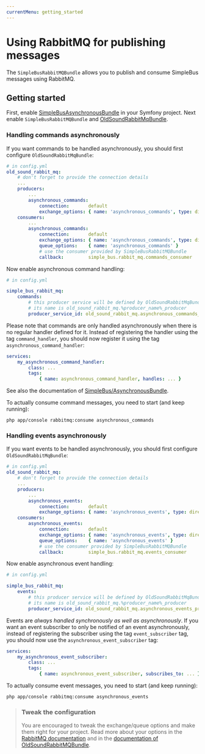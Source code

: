 ```yaml
---
currentMenu: getting_started
---
```


# Using RabbitMQ for publishing messages

The `SimpleBusRabbitMQBundle` allows you to publish and consume SimpleBus messages using RabbitMQ.

## Getting started

First, enable [SimpleBusAsynchronousBundle](https://github.com/SimpleBus/AsynchronousBundle) in your Symfony project.
Next enable `SimpleBusRabbitMQBundle` and [OldSoundRabbitMqBundle](https://github.com/videlalvaro/RabbitMqBundle).

### Handling commands asynchronously

If you want commands to be handled asynchronously, you should first configure `OldSoundRabbitMqBundle`:

```yaml
# in config.yml
old_sound_rabbit_mq:
    # don't forget to provide the connection details
    ...
    producers:
        ...
        asynchronous_commands:
            connection:       default
            exchange_options: { name: 'asynchronous_commands', type: direct }
    consumers:
        ...
        asynchronous_commands:
            connection:       default
            exchange_options: { name: 'asynchronous_commands', type: direct }
            queue_options:    { name: 'asynchronous_commands' }
            # use the consumer provided by SimpleBusRabbitMQBundle
            callback:         simple_bus.rabbit_mq.commands_consumer
```

Now enable asynchronous command handling:

```yaml
# in config.yml

simple_bus_rabbit_mq:
    commands:
        # this producer service will be defined by OldSoundRabbitMqBundle,
        # its name is old_sound_rabbit_mq.%producer_name%_producer
        producer_service_id: old_sound_rabbit_mq.asynchronous_commands_producer
```

Please note that commands are only handled asynchronously when there is no regular handler defined for it. Instead of
registering the handler using the tag `command_handler`, you should now register it using the tag
`asynchronous_command_handler`:

```yaml
services:
    my_asynchronous_command_handler:
        class: ...
        tags:
            { name: asynchronous_command_handler, handles: ... }
```

See also the documentation of [SimpleBus/AsynchronousBundle](https://github.com/SimpleBus/AsynchronousBundle).

To actually consume command messages, you need to start (and keep running):

    php app/console rabbitmq:consume asynchronous_commands

### Handling events asynchronously

If you want events to be handled asynchronously, you should first configure `OldSoundRabbitMqBundle`:

```yaml
# in config.yml
old_sound_rabbit_mq:
    # don't forget to provide the connection details
    ...
    producers:
        ...
        asynchronous_events:
            connection:       default
            exchange_options: { name: 'asynchronous_events', type: direct }
    consumers:
        asynchronous_events:
            connection:       default
            exchange_options: { name: 'asynchronous_events', type: direct }
            queue_options:    { name: 'asynchronous_events' }
            # use the consumer provided by SimpleBusRabbitMQBundle
            callback:         simple_bus.rabbit_mq.events_consumer
```

Now enable asynchronous event handling:

```yaml
# in config.yml

simple_bus_rabbit_mq:
    events:
        # this producer service will be defined by OldSoundRabbitMqBundle,
        # its name is old_sound_rabbit_mq.%producer_name%_producer
        producer_service_id: old_sound_rabbit_mq.asynchronous_events_producer
```

Events are *always handled synchronously as well as asynchronously*. If you want an event subscriber to only be notified
of an event asynchronously, instead of registering the subscriber using the tag `event_subscriber` tag, you should now
use the `asynchronous_event_subscriber` tag:

```yaml
services:
    my_asynchronous_event_subscriber:
        class: ...
        tags:
            { name: asynchronous_event_subscriber, subscribes_to: ... }
```

To actually consume event messages, you need to start (and keep running):

    php app/console rabbitmq:consume asynchronous_events

> ### Tweak the configuration
>
> You are encouraged to tweak the exchange/queue options and make them right for your project. Read more about your
> options in the [RabbitMQ documentation](http://www.rabbitmq.com/documentation.html) and in the [documentation of
> OldSoundRabbitMQBundle](https://github.com/videlalvaro/RabbitMqBundle).
